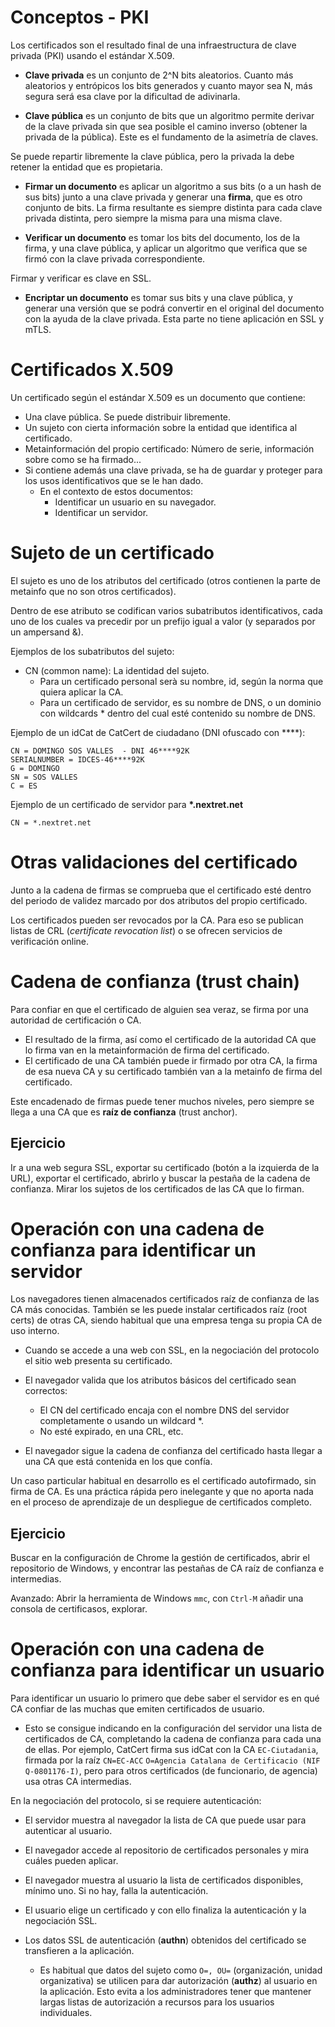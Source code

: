 # Conceptos - PKI

Los certificados son el resultado final de una infraestructura de clave privada (PKI) usando el estándar X.509.

- **Clave privada** es un conjunto de 2^N bits aleatorios. Cuanto más aleatorios y entrópicos los bits generados y cuanto mayor sea N, más segura será esa clave por la dificultad de adivinarla.

- **Clave pública** es un conjunto de bits que un algoritmo permite derivar de la clave privada sin que sea posible el camino inverso (obtener la privada de la pública). Este es el fundamento de la asimetría de claves.

Se puede repartir libremente la clave pública, pero la privada la debe retener la entidad que es propietaria.

- **Firmar un documento** es aplicar un algoritmo a sus bits (o a un hash de sus bits) junto a una clave privada y generar una **firma**, que es otro conjunto de bits. La firma resultante es siempre distinta para cada clave privada distinta, pero siempre la misma para una misma clave.

- **Verificar un documento** es tomar los bits del documento, los de la firma, y una clave pública, y aplicar un algoritmo que verifica que se firmó con la clave privada correspondiente.

Firmar y verificar es clave en SSL.

- **Encriptar un documento** es tomar sus bits y una clave pública, y generar una versión que se podrá convertir en el original del documento con la ayuda de la clave privada. Esta parte no tiene aplicación en SSL y mTLS.

# Certificados X.509

Un certificado según el estándar X.509 es un documento que contiene:

- Una clave pública. Se puede distribuir libremente.
- Un sujeto con cierta información sobre la entidad que identifica al certificado.
- Metainformación del propio certificado: Número de serie, información sobre como se ha firmado...
- Si contiene además una clave privada, se ha de guardar y proteger para los usos identificativos que se le han dado. 
	- En el contexto de estos documentos:
		- Identificar un usuario en su navegador.
		- Identificar un servidor.

# Sujeto de un certificado

El sujeto es uno de los atributos del certificado (otros contienen la parte de metainfo que no son otros certificados).

Dentro de ese atributo se codifican varios subatributos identificativos, cada uno de los cuales va precedir por un prefijo igual a valor (y separados por un ampersand &).

Ejemplos de los subatributos del sujeto:

- CN (common name): La identidad del sujeto.
	- Para un certificado personal serà su nombre, id, según la norma que quiera aplicar la CA.
	- Para un certificado de servidor, es su nombre de DNS, o un dominio con wildcards \* dentro del cual esté contenido su nombre de DNS.

Ejemplo de un idCat de CatCert de ciudadano (DNI ofuscado con \*\*\*\*):
```
CN = DOMINGO SOS VALLES  - DNI 46****92K
SERIALNUMBER = IDCES-46****92K
G = DOMINGO
SN = SOS VALLES
C = ES
```

Ejemplo de un certificado de servidor para **\*.nextret.net**

```
CN = *.nextret.net
```

# Otras validaciones del certificado

Junto a la cadena de firmas se comprueba que el certificado esté dentro del periodo de validez marcado por dos atributos del propio certificado.

Los certificados pueden ser revocados por la CA. Para eso se publican listas de CRL (*certificate revocation list*) o se ofrecen servicios de verificación online.

# Cadena de confianza (trust chain)

Para confiar en que el certificado de alguien sea veraz, se firma por una autoridad de certificación o CA. 
- El resultado de la firma, así como el certificado de la autoridad CA que lo firma van en la metainformación de firma del certificado.
- El certificado de una CA también puede ir firmado por otra CA, la firma de esa nueva CA y su certificado también van a la metainfo de firma del certificado.

Este encadenado de firmas puede tener muchos niveles, pero siempre se llega a una CA que es **raíz de confianza** (trust anchor).

## Ejercicio

Ir a una web segura SSL, exportar su certificado (botón a la izquierda de la URL), exportar el certificado, abrirlo y buscar la pestaña de la cadena de confianza. Mirar los sujetos de los certificados de las CA que lo firman.

# Operación con una cadena de confianza para identificar un servidor

Los navegadores tienen almacenados certificados raíz de confianza de las CA más conocidas. También se les puede instalar certificados raíz (root certs) de otras CA, siendo habitual que una empresa tenga su propia CA de uso interno.

- Cuando se accede a una web con SSL, en la negociación del protocolo el sitio web presenta su certificado. 

- El navegador valida que los atributos básicos del certificado sean correctos:
	- El CN del certificado encaja con el nombre DNS del servidor completamente o usando un wildcard \*.
	- No esté expirado, en una CRL, etc.
	
- El navegador sigue la cadena de confianza del certificado hasta llegar a una CA que está contenida en los que confía.

Un caso particular habitual en desarrollo es el certificado autofirmado, sin firma de CA. Es una práctica rápida pero inelegante y que no aporta nada en el proceso de aprendizaje de un despliegue de certificados completo.

## Ejercicio

Buscar en la configuración de Chrome la gestión de certificados, abrir el repositorio de Windows, y encontrar las pestañas de CA raíz de confianza e intermedias.

Avanzado: Abrir la herramienta de Windows `mmc`, con `Ctrl-M` añadir una consola de certificasos, explorar.

# Operación con una cadena de confianza para identificar un usuario

Para identificar un usuario lo primero que debe saber el servidor es en qué CA confiar de las muchas que emiten certificados de usuario.

- Esto se consigue indicando en la configuración del servidor una lista de certificados de CA, completando la cadena de confianza para cada una de ellas. Por ejemplo, CatCert firma sus idCat con la CA `EC-Ciutadania`, firmada por la raíz `CN=EC-ACC` `O=Agencia Catalana de Certificacio (NIF Q-0801176-I)`, pero para otros certificados (de funcionario, de agencia) usa otras CA intermedias.

En la negociación del protocolo, si se requiere autenticación:

- El servidor muestra al navegador la lista de CA que puede usar para autenticar al usuario.

- El navegador accede al repositorio de certificados personales y mira cuáles pueden aplicar.

- El navegador muestra al usuario la lista de certificados disponibles, mínimo uno. Si no hay, falla la autenticación.

- El usuario elige un certificado y con ello finaliza la autenticación y la negociación SSL.

- Los datos SSL de autenticación (**authn**) obtenidos del certificado se transfieren a la aplicación.
	- Es habitual que datos del sujeto como `O=, OU=` (organización, unidad organizativa) se utilicen para dar autorización (**authz**) al usuario en la aplicación. Esto evita a los administradores tener que mantener largas listas de autorización a recursos para los usuarios individuales.
	
	